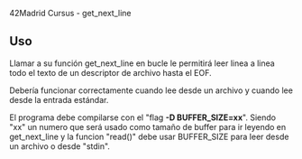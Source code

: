 42Madrid Cursus - get_next_line

## Uso

Llamar a su función get_next_line en bucle le permitirá leer linea a linea todo el texto de un descriptor de archivo hasta el EOF.

Debería funcionar correctamente cuando lee desde un archivo y cuando lee desde la entrada estándar.

El programa debe compilarse con el "flag **-D BUFFER_SIZE=xx**". Siendo "xx" un numero que será usado como tamaño de buffer para ir leyendo en get_next_line y la funcion "read()"
debe usar BUFFER_SIZE para leer desde un archivo o desde "stdin".
